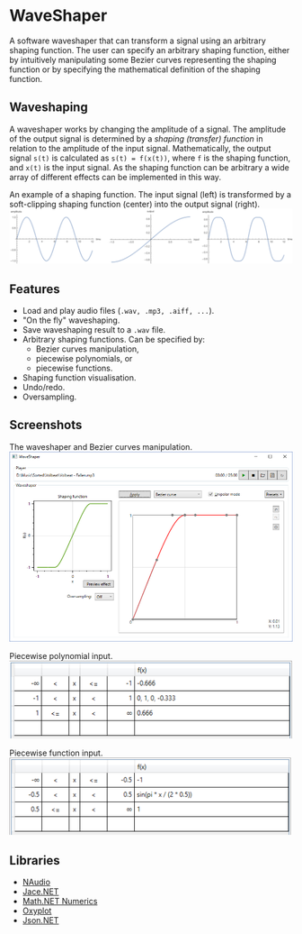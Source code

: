 ﻿# WaveShaper

A software waveshaper that can transform a signal using an arbitrary shaping function.
The user can specify an arbitrary shaping function,
either by intuitively manipulating some Bezier curves representing the shaping function
or by specifying the mathematical definition of the shaping function.

## Waveshaping
A waveshaper works by changing the amplitude of a signal.
The amplitude of the output signal is determined by a _shaping (transfer) function_ in relation to the amplitude of the input signal.
Mathematically, the output signal `s(t)` is calculated as `s(t) = f(x(t))`,
where `f` is the shaping function, and `x(t)` is the input signal.
As the shaping function can be arbitrary a wide array of different effects can be implemented in this way.

An example of a shaping function. The input signal (left) is transformed by a soft-clipping shaping function (center) into the output signal (right).
![Piecewise polynomial input](img/waveshaping-example.png)

## Features
- Load and play audio files (`.wav, .mp3, .aiff, ...`).
- "On the fly" waveshaping.
- Save waveshaping result to a `.wav` file.
- Arbitrary shaping functions. Can be specified by:
  - Bezier curves manipulation,
  - piecewise polynomials, or
  - piecewise functions.
- Shaping function visualisation.
- Undo/redo.
- Oversampling.

## Screenshots

The waveshaper and Bezier curves manipulation.
![The waveshaper](img/screen-all.png)

Piecewise polynomial input.
![Piecewise polynomial input](img/screen-poly.png)

Piecewise function input.
![Piecewise polynomial input](img/screen-fun.png)

## Libraries
- [NAudio](https://github.com/naudio/NAudio)
- [Jace.NET](https://github.com/pieterderycke/Jace)
- [Math.NET Numerics](https://github.com/mathnet/mathnet-numerics)
- [Oxyplot](https://github.com/oxyplot/oxyplot)
- [Json.NET](https://github.com/JamesNK/Newtonsoft.Json)

